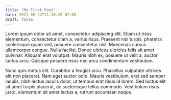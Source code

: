 ```yaml
---
title: "My First Post"
date: 2021-05-24T11:10:20-07:00
draft: false
---
```


Lorem ipsum dolor sit amet, consectetur adipiscing elit. Etiam ut risus elementum, consectetur diam a, varius risus. Praesent nisi turpis, pharetra scelerisque quam sed, posuere consectetur nisl. Maecenas cursus ullamcorper congue. Nulla facilisi. Donec ultrices ultricies felis sit amet pulvinar. Aliquam erat volutpat. Mauris nibh ex, posuere ut velit a, auctor luctus arcu. Quisque posuere risus nec arcu condimentum vestibulum.

Nunc quis metus elit. Curabitur a feugiat arcu. Phasellus vulputate ultrices elit non placerat. Nam eget auctor odio. Mauris vestibulum, erat sed semper iaculis, nibh lectus iaculis dolor, ut tempus erat risus id lorem. Sed luctus elit sit amet turpis placerat, ac scelerisque tellus commodo. Vestibulum risus justo, elementum sit amet lectus a, rutrum accumsan neque.